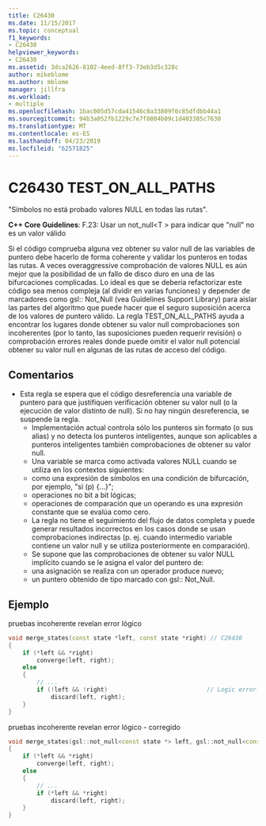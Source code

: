 ```yaml
---
title: C26430
ms.date: 11/15/2017
ms.topic: conceptual
f1_keywords:
- C26430
helpviewer_keywords:
- C26430
ms.assetid: 3dca2626-8102-4eed-8ff3-73eb3d5c328c
author: mikeblome
ms.author: mblome
manager: jillfra
ms.workload:
- multiple
ms.openlocfilehash: 1bac005d57cda41546c8a33809f6c85dfdbb44a1
ms.sourcegitcommit: 94b3a052fb1229c7e7f8804b09c1d403385c7630
ms.translationtype: MT
ms.contentlocale: es-ES
ms.lasthandoff: 04/23/2019
ms.locfileid: "62571825"
---
```

# <a name="c26430-testonallpaths"></a>C26430 TEST_ON_ALL_PATHS

"Símbolos no está probado valores NULL en todas las rutas".

**C++ Core Guidelines**: F.23: Usar un not_null\<T > para indicar que "null" no es un valor válido

Si el código comprueba alguna vez obtener su valor null de las variables de puntero debe hacerlo de forma coherente y validar los punteros en todas las rutas. A veces overaggressive comprobación de valores NULL es aún mejor que la posibilidad de un fallo de disco duro en una de las bifurcaciones complicadas. Lo ideal es que se debería refactorizar este código sea menos compleja (al dividir en varias funciones) y depender de marcadores como gsl:: Not_Null (vea Guidelines Support Library) para aislar las partes del algoritmo que puede hacer que el seguro suposición acerca de los valores de puntero válido. La regla TEST_ON_ALL_PATHS ayuda a encontrar los lugares donde obtener su valor null comprobaciones son incoherentes (por lo tanto, las suposiciones pueden requerir revisión) o comprobación errores reales donde puede omitir el valor null potencial obtener su valor null en algunas de las rutas de acceso del código.

## <a name="remarks"></a>Comentarios

- Esta regla se espera que el código desreferencia una variable de puntero para que justifiquen verificación obtener su valor null (o la ejecución de valor distinto de null). Si no hay ningún desreferencia, se suspende la regla.
  - Implementación actual controla sólo los punteros sin formato (o sus alias) y no detecta los punteros inteligentes, aunque son aplicables a punteros inteligentes también comprobaciones de obtener su valor null.
  - Una variable se marca como activada valores NULL cuando se utiliza en los contextos siguientes:
  - como una expresión de símbolos en una condición de bifurcación, por ejemplo, "si (p) {...}";
  - operaciones no bit a bit lógicas;
  - operaciones de comparación que un operando es una expresión constante que se evalúa como cero.
  - La regla no tiene el seguimiento del flujo de datos completa y puede generar resultados incorrectos en los casos donde se usan comprobaciones indirectas (p. ej. cuando intermedio variable contiene un valor null y se utiliza posteriormente en comparación).
  - Se supone que las comprobaciones de obtener su valor NULL implícito cuando se le asigna el valor del puntero de:
  - una asignación se realiza con un operador produce nuevo;
  - un puntero obtenido de tipo marcado con gsl:: Not_Null.

## <a name="example"></a>Ejemplo

pruebas incoherente revelan error lógico

```cpp
void merge_states(const state *left, const state *right) // C26430
{
    if (*left && *right)
        converge(left, right);
    else
    {
        // ...
        if (!left && !right)                            // Logic error!
            discard(left, right);
    }
}
```

pruebas incoherente revelan error lógico - corregido

```cpp
void merge_states(gsl::not_null<const state *> left, gsl::not_null<const state *> right)
{
    if (*left && *right)
        converge(left, right);
    else
    {
        // ...
        if (*left && *right)
            discard(left, right);
    }
}
```
